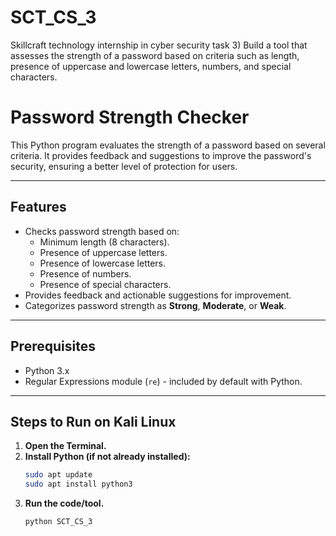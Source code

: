 # SCT_CS_3
Skillcraft technology internship in cyber security task 3) Build a tool that assesses the strength of a password based on criteria such as length, presence of uppercase and lowercase letters, numbers, and special characters.
# Password Strength Checker

This Python program evaluates the strength of a password based on several criteria. It provides feedback and suggestions to improve the password's security, ensuring a better level of protection for users.

---

## Features
- Checks password strength based on:
  - Minimum length (8 characters).
  - Presence of uppercase letters.
  - Presence of lowercase letters.
  - Presence of numbers.
  - Presence of special characters.
- Provides feedback and actionable suggestions for improvement.
- Categorizes password strength as **Strong**, **Moderate**, or **Weak**.

---

## Prerequisites
- Python 3.x
- Regular Expressions module (`re`) - included by default with Python.

---

## Steps to Run on Kali Linux

1. **Open the Terminal.**
2. **Install Python (if not already installed):**
   ```bash
   sudo apt update
   sudo apt install python3
3. **Run the code/tool.**
   ```bash
   python SCT_CS_3

